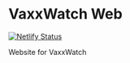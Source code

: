 # VaxxWatch Web

[![Netlify Status](https://api.netlify.com/api/v1/badges/22426615-dcf5-4028-9468-b6facf722c7b/deploy-status)](https://app.netlify.com/sites/priceless-jones-ff6e7e/deploys)

Website for VaxxWatch